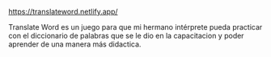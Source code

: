 https://translateword.netlify.app/

Translate Word es un juego para que mi hermano intérprete pueda practicar con el diccionario de palabras que se le dio en la capacitacion y poder aprender de una manera más didactica.
